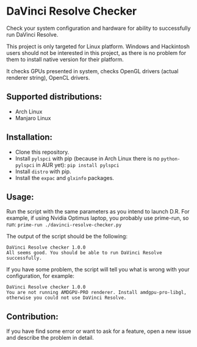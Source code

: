 # DaVinci Resolve Checker

Check your system configuration and hardware for ability to successfully run DaVinci Resolve.

This project is only targeted for Linux platform. Windows and Hackintosh users should not be interested in this project, as there is no problem for them to install native version for their platform.

It checks GPUs presented in system, checks OpenGL drivers (actual renderer string), OpenCL drivers.


## Supported distributions:

* Arch Linux
* Manjaro Linux

## Installation:

* Clone this repository.
* Install `pylspci` with pip (because in Arch Linux there is no `python-pylspci` in AUR yet): `pip install pylspci` 
* Install `distro` with pip.
* Install the `expac` and `glxinfo` packages.

## Usage:

Run the script with the same parameters as you intend to launch D.R.
For example, if using Nvidia Optimus laptop, you probably use prime-run, so run:
`prime-run ./davinci-resolve-checker.py`

The output of the script should be the following:
```
DaVinci Resolve checker 1.0.0
All seems good. You should be able to run DaVinci Resolve successfully.
```

If you have some problem, the script will tell you what is wrong with your configuration, for example:
```
DaVinci Resolve checker 1.0.0
You are not running AMDGPU-PRO renderer. Install amdgpu-pro-libgl, otherwise you could not use DaVinci Resolve.
```

## Contribution:
If you have find some error or want to ask for a feature, open a new issue and describe the problem in detail.
